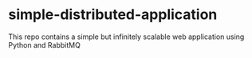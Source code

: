 # simple-distributed-application
This repo contains a simple but infinitely scalable web application using Python and RabbitMQ
